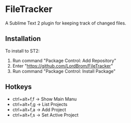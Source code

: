 # FileTracker
A Sublime Text 2 plugin for keeping track of changed files.

## Installation
To install to ST2:

1. Run command "Package Control: Add Repository"
2. Enter "https://github.com/LordBrom/FileTracker"
3. Run command "Package Control: Install Package"

## Hotkeys
* ctrl+alt+f,f -> Show Main Manu
* ctrl+alt+f,g -> List Projects
* ctrl+alt+f,a -> Add Project
* ctrl+alt+f,s -> Set Active Project